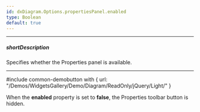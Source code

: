 ```yaml
---
id: dxDiagram.Options.propertiesPanel.enabled
type: Boolean
default: true
---
```

---
##### shortDescription
<!-- Description goes here -->
Specifies whether the Properties panel is available.

---
#include common-demobutton with {
    url: "/Demos/WidgetsGallery/Demo/Diagram/ReadOnly/jQuery/Light/"
}

When the **enabled** property is set to **false**, the Properties toolbar button is hidden.
